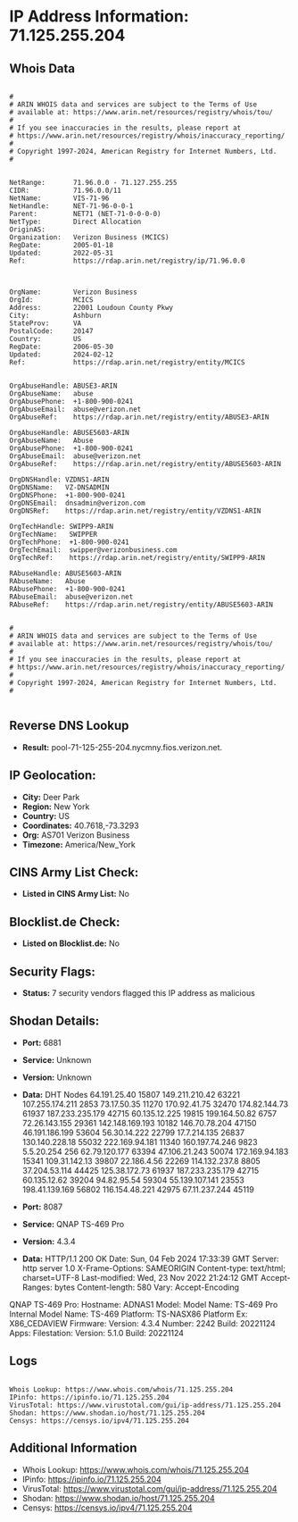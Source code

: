 # IP Address Information: 71.125.255.204

## Whois Data
```

#
# ARIN WHOIS data and services are subject to the Terms of Use
# available at: https://www.arin.net/resources/registry/whois/tou/
#
# If you see inaccuracies in the results, please report at
# https://www.arin.net/resources/registry/whois/inaccuracy_reporting/
#
# Copyright 1997-2024, American Registry for Internet Numbers, Ltd.
#


NetRange:       71.96.0.0 - 71.127.255.255
CIDR:           71.96.0.0/11
NetName:        VIS-71-96
NetHandle:      NET-71-96-0-0-1
Parent:         NET71 (NET-71-0-0-0-0)
NetType:        Direct Allocation
OriginAS:       
Organization:   Verizon Business (MCICS)
RegDate:        2005-01-18
Updated:        2022-05-31
Ref:            https://rdap.arin.net/registry/ip/71.96.0.0



OrgName:        Verizon Business
OrgId:          MCICS
Address:        22001 Loudoun County Pkwy
City:           Ashburn
StateProv:      VA
PostalCode:     20147
Country:        US
RegDate:        2006-05-30
Updated:        2024-02-12
Ref:            https://rdap.arin.net/registry/entity/MCICS


OrgAbuseHandle: ABUSE3-ARIN
OrgAbuseName:   abuse
OrgAbusePhone:  +1-800-900-0241 
OrgAbuseEmail:  abuse@verizon.net
OrgAbuseRef:    https://rdap.arin.net/registry/entity/ABUSE3-ARIN

OrgAbuseHandle: ABUSE5603-ARIN
OrgAbuseName:   Abuse
OrgAbusePhone:  +1-800-900-0241 
OrgAbuseEmail:  abuse@verizon.net
OrgAbuseRef:    https://rdap.arin.net/registry/entity/ABUSE5603-ARIN

OrgDNSHandle: VZDNS1-ARIN
OrgDNSName:   VZ-DNSADMIN
OrgDNSPhone:  +1-800-900-0241 
OrgDNSEmail:  dnsadmin@verizon.com
OrgDNSRef:    https://rdap.arin.net/registry/entity/VZDNS1-ARIN

OrgTechHandle: SWIPP9-ARIN
OrgTechName:   SWIPPER
OrgTechPhone:  +1-800-900-0241 
OrgTechEmail:  swipper@verizonbusiness.com
OrgTechRef:    https://rdap.arin.net/registry/entity/SWIPP9-ARIN

RAbuseHandle: ABUSE5603-ARIN
RAbuseName:   Abuse
RAbusePhone:  +1-800-900-0241 
RAbuseEmail:  abuse@verizon.net
RAbuseRef:    https://rdap.arin.net/registry/entity/ABUSE5603-ARIN


#
# ARIN WHOIS data and services are subject to the Terms of Use
# available at: https://www.arin.net/resources/registry/whois/tou/
#
# If you see inaccuracies in the results, please report at
# https://www.arin.net/resources/registry/whois/inaccuracy_reporting/
#
# Copyright 1997-2024, American Registry for Internet Numbers, Ltd.
#


```
## Reverse DNS Lookup
- **Result:** pool-71-125-255-204.nycmny.fios.verizon.net.

## IP Geolocation:
- **City:** Deer Park
- **Region:** New York
- **Country:** US
- **Coordinates:** 40.7618,-73.3293
- **Org:** AS701 Verizon Business
- **Timezone:** America/New_York

## CINS Army List Check:
- **Listed in CINS Army List:** 
No

## Blocklist.de Check:
- **Listed on Blocklist.de:** 
No

## Security Flags:
- **Status:** 7 security vendors flagged this IP address as malicious

## Shodan Details:
- **Port:** 6881
- **Service:** Unknown
- **Version:** Unknown
- **Data:** DHT Nodes
64.191.25.40	15807
149.211.210.42	63221
107.255.174.211	2853
73.17.50.35	11270
170.92.41.75	32470
174.82.144.73	61937
187.233.235.179	42715
60.135.12.225	19815
199.164.50.82	6757
72.26.143.155	29361
142.148.169.193	10182
146.70.78.204	47150
46.191.186.199	53604
56.30.14.222	22799
17.7.214.135	26837
130.140.228.18	55032
222.169.94.181	11340
160.197.74.246	9823
5.5.20.254	256
62.79.120.177	63394
47.106.21.243	50074
172.169.94.183	15341
109.31.142.13	39807
22.186.4.56	22269
114.132.237.8	8805
37.204.53.114	44425
125.38.172.73	61937
187.233.235.179	42715
60.135.12.62	39204
94.82.95.54	59304
55.139.107.141	23553
198.41.139.169	56802
116.154.48.221	42975
67.11.237.244	45119


- **Port:** 8087
- **Service:** QNAP TS-469 Pro
- **Version:** 4.3.4
- **Data:** HTTP/1.1 200 OK
Date: Sun, 04 Feb 2024 17:33:39 GMT
Server: http server 1.0
X-Frame-Options: SAMEORIGIN
Content-type: text/html; charset=UTF-8
Last-modified: Wed, 23 Nov 2022 21:24:12 GMT
Accept-Ranges: bytes
Content-length: 580
Vary: Accept-Encoding


QNAP TS-469 Pro:
  Hostname: ADNAS1
  Model:
    Model Name: TS-469 Pro
    Internal Model Name: TS-469
    Platform: TS-NASX86
    Platform Ex: X86_CEDAVIEW
  Firmware:
    Version: 4.3.4
    Number: 2242
    Build: 20221124
  Apps:
    Filestation:
      Version: 5.1.0
      Build: 20221124


## Logs
```

Whois Lookup: https://www.whois.com/whois/71.125.255.204
IPinfo: https://ipinfo.io/71.125.255.204
VirusTotal: https://www.virustotal.com/gui/ip-address/71.125.255.204
Shodan: https://www.shodan.io/host/71.125.255.204
Censys: https://censys.io/ipv4/71.125.255.204

```
## Additional Information
- Whois Lookup: https://www.whois.com/whois/71.125.255.204
- IPinfo: https://ipinfo.io/71.125.255.204
- VirusTotal: https://www.virustotal.com/gui/ip-address/71.125.255.204
- Shodan: https://www.shodan.io/host/71.125.255.204
- Censys: https://censys.io/ipv4/71.125.255.204

